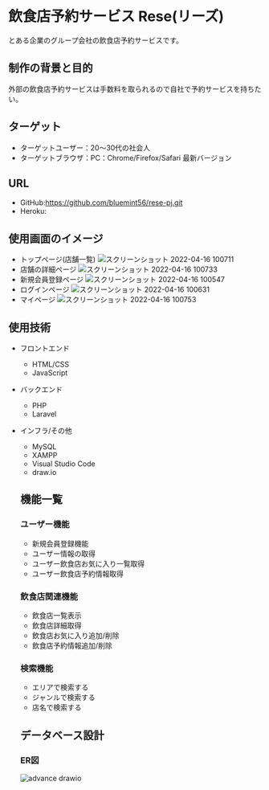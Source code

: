 # 飲食店予約サービス Rese(リーズ)
とある企業のグループ会社の飲食店予約サービスです。

## 制作の背景と目的
外部の飲食店予約サービスは手数料を取られるので自社で予約サービスを持ちたい。

## ターゲット
- ターゲットユーザー：20～30代の社会人
- ターゲットブラウザ：PC：Chrome/Firefox/Safari 最新バージョン

## URL
- GitHub:https://github.com/bluemint56/rese-pj.git
- Heroku:

## 使用画面のイメージ
- トップページ(店舗一覧)
![スクリーンショット 2022-04-16 100711](https://user-images.githubusercontent.com/95206281/163655965-a7427d2e-1340-42fa-a5cb-f0c34599308f.png)
- 店舗の詳細ページ
![スクリーンショット 2022-04-16 100733](https://user-images.githubusercontent.com/95206281/163655990-f90e5cb8-f64e-4996-ae34-a379b01600ce.png)
- 新規会員登録ページ
![スクリーンショット 2022-04-16 100547](https://user-images.githubusercontent.com/95206281/163656011-bc6009b6-cbee-4914-8ab8-2d8fef586171.png)
- ログインページ
![スクリーンショット 2022-04-16 100631](https://user-images.githubusercontent.com/95206281/163656035-d07312e4-0644-49f1-b73f-fbd3d78cebfe.png)
- マイページ
![スクリーンショット 2022-04-16 100753](https://user-images.githubusercontent.com/95206281/163656043-70f20c51-b878-4239-b31f-0108fceec992.png)

## 使用技術
- フロントエンド
  - HTML/CSS
  - JavaScript
- バックエンド
  - PHP
  - Laravel
- インフラ/その他
  - MySQL
  - XAMPP
  - Visual Studio Code
  - draw.io
  
  ## 機能一覧
  ### ユーザー機能
  - 新規会員登録機能
  - ユーザー情報の取得
  - ユーザー飲食店お気に入り一覧取得
  - ユーザー飲食店予約情報取得
  ### 飲食店関連機能
  - 飲食店一覧表示
  - 飲食店詳細取得
  - 飲食店お気に入り追加/削除
  - 飲食店予約情報追加/削除
  ### 検索機能
  - エリアで検索する
  - ジャンルで検索する
  - 店名で検索する
  
  ## データベース設計
  ### ER図
  ![advance drawio](https://user-images.githubusercontent.com/95206281/163293384-3f00bf71-a0cb-49de-ac05-0b7fea68f09d.png)
 

